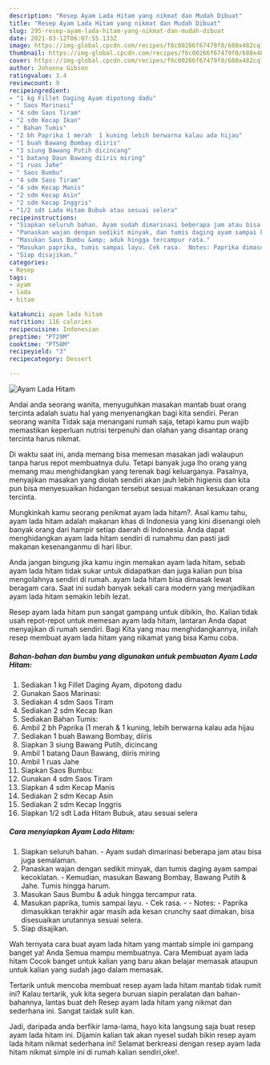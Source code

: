 ```yaml
---
description: "Resep Ayam Lada Hitam yang nikmat dan Mudah Dibuat"
title: "Resep Ayam Lada Hitam yang nikmat dan Mudah Dibuat"
slug: 295-resep-ayam-lada-hitam-yang-nikmat-dan-mudah-dibuat
date: 2021-03-12T06:07:55.133Z
image: https://img-global.cpcdn.com/recipes/f6c00266f67479f0/680x482cq70/ayam-lada-hitam-foto-resep-utama.jpg
thumbnail: https://img-global.cpcdn.com/recipes/f6c00266f67479f0/680x482cq70/ayam-lada-hitam-foto-resep-utama.jpg
cover: https://img-global.cpcdn.com/recipes/f6c00266f67479f0/680x482cq70/ayam-lada-hitam-foto-resep-utama.jpg
author: Johanna Gibson
ratingvalue: 3.4
reviewcount: 9
recipeingredient:
- "1 kg Fillet Daging Ayam dipotong dadu"
- " Saos Marinasi"
- "4 sdm Saos Tiram"
- "2 sdm Kecap Ikan"
- " Bahan Tumis"
- "2 bh Paprika 1 merah  1 kuning lebih berwarna kalau ada hijau"
- "1 buah Bawang Bombay diiris"
- "3 siung Bawang Putih dicincang"
- "1 batang Daun Bawang diiris miring"
- "1 ruas Jahe"
- " Saos Bumbu"
- "4 sdm Saos Tiram"
- "4 sdm Kecap Manis"
- "2 sdm Kecap Asin"
- "2 sdm Kecap Inggris"
- "1/2 sdt Lada Hitam Bubuk atau sesuai selera"
recipeinstructions:
- "Siapkan seluruh bahan. Ayam sudah dimarinasi beberapa jam atau bisa juga semalaman."
- "Panaskan wajan dengan sedikit minyak, dan tumis daging ayam sampai kecoklatan. Kemudian, masukan Bawang Bombay, Bawang Putih &amp; Jahe. Tumis hingga harum."
- "Masukan Saus Bumbu &amp; aduk hingga tercampur rata."
- "Masukan paprika, tumis sampai layu. Cek rasa.  Notes: Paprika dimasukkan terakhir agar masih ada kesan crunchy saat dimakan, bisa disesuaikan urutannya sesuai selera."
- "Siap disajikan."
categories:
- Resep
tags:
- ayam
- lada
- hitam

katakunci: ayam lada hitam 
nutrition: 116 calories
recipecuisine: Indonesian
preptime: "PT29M"
cooktime: "PT58M"
recipeyield: "3"
recipecategory: Dessert

---
```



![Ayam Lada Hitam](https://img-global.cpcdn.com/recipes/f6c00266f67479f0/680x482cq70/ayam-lada-hitam-foto-resep-utama.jpg)

Andai anda seorang wanita, menyuguhkan masakan mantab buat orang tercinta adalah suatu hal yang menyenangkan bagi kita sendiri. Peran seorang  wanita Tidak saja menangani rumah saja, tetapi kamu pun wajib memastikan keperluan nutrisi terpenuhi dan olahan yang disantap orang tercinta harus nikmat.

Di waktu  saat ini, anda memang bisa memesan masakan jadi walaupun tanpa harus repot membuatnya dulu. Tetapi banyak juga lho orang yang memang mau menghidangkan yang terenak bagi keluarganya. Pasalnya, menyajikan masakan yang diolah sendiri akan jauh lebih higienis dan kita pun bisa menyesuaikan hidangan tersebut sesuai makanan kesukaan orang tercinta. 



Mungkinkah kamu seorang penikmat ayam lada hitam?. Asal kamu tahu, ayam lada hitam adalah makanan khas di Indonesia yang kini disenangi oleh banyak orang dari hampir setiap daerah di Indonesia. Anda dapat menghidangkan ayam lada hitam sendiri di rumahmu dan pasti jadi makanan kesenanganmu di hari libur.

Anda jangan bingung jika kamu ingin memakan ayam lada hitam, sebab ayam lada hitam tidak sukar untuk didapatkan dan juga kalian pun bisa mengolahnya sendiri di rumah. ayam lada hitam bisa dimasak lewat beragam cara. Saat ini sudah banyak sekali cara modern yang menjadikan ayam lada hitam semakin lebih lezat.

Resep ayam lada hitam pun sangat gampang untuk dibikin, lho. Kalian tidak usah repot-repot untuk memesan ayam lada hitam, lantaran Anda dapat menyajikan di rumah sendiri. Bagi Kita yang mau menghidangkannya, inilah resep membuat ayam lada hitam yang nikamat yang bisa Kamu coba.

<!--inarticleads1-->

##### Bahan-bahan dan bumbu yang digunakan untuk pembuatan Ayam Lada Hitam:

1. Sediakan 1 kg Fillet Daging Ayam, dipotong dadu
1. Gunakan  Saos Marinasi:
1. Sediakan 4 sdm Saos Tiram
1. Sediakan 2 sdm Kecap Ikan
1. Sediakan  Bahan Tumis:
1. Ambil 2 bh Paprika (1 merah &amp; 1 kuning, lebih berwarna kalau ada hijau
1. Sediakan 1 buah Bawang Bombay, diiris
1. Siapkan 3 siung Bawang Putih, dicincang
1. Ambil 1 batang Daun Bawang, diiris miring
1. Ambil 1 ruas Jahe
1. Siapkan  Saos Bumbu:
1. Gunakan 4 sdm Saos Tiram
1. Siapkan 4 sdm Kecap Manis
1. Sediakan 2 sdm Kecap Asin
1. Sediakan 2 sdm Kecap Inggris
1. Siapkan 1/2 sdt Lada Hitam Bubuk, atau sesuai selera




<!--inarticleads2-->

##### Cara menyiapkan Ayam Lada Hitam:

1. Siapkan seluruh bahan. - Ayam sudah dimarinasi beberapa jam atau bisa juga semalaman.
1. Panaskan wajan dengan sedikit minyak, dan tumis daging ayam sampai kecoklatan. - Kemudian, masukan Bawang Bombay, Bawang Putih &amp; Jahe. Tumis hingga harum.
1. Masukan Saus Bumbu &amp; aduk hingga tercampur rata.
1. Masukan paprika, tumis sampai layu. - Cek rasa. -  - Notes: - Paprika dimasukkan terakhir agar masih ada kesan crunchy saat dimakan, bisa disesuaikan urutannya sesuai selera.
1. Siap disajikan.




Wah ternyata cara buat ayam lada hitam yang mantab simple ini gampang banget ya! Anda Semua mampu membuatnya. Cara Membuat ayam lada hitam Cocok banget untuk kalian yang baru akan belajar memasak ataupun untuk kalian yang sudah jago dalam memasak.

Tertarik untuk mencoba membuat resep ayam lada hitam mantab tidak rumit ini? Kalau tertarik, yuk kita segera buruan siapin peralatan dan bahan-bahannya, lantas buat deh Resep ayam lada hitam yang nikmat dan sederhana ini. Sangat taidak sulit kan. 

Jadi, daripada anda berfikir lama-lama, hayo kita langsung saja buat resep ayam lada hitam ini. Dijamin kalian tak akan nyesel sudah bikin resep ayam lada hitam nikmat sederhana ini! Selamat berkreasi dengan resep ayam lada hitam nikmat simple ini di rumah kalian sendiri,oke!.


